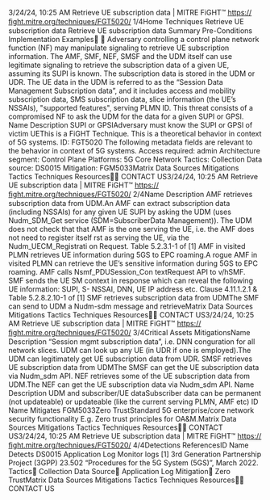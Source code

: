 3/24/24, 10:25 AM Retrieve UE subscription data | MITRE FiGHT™
https://ﬁght.mitre.org/techniques/FGT5020/ 1/4Home Techniques Retrieve UE subscription data
Retrieve UE subscription data
Summary
Pre-Conditions
Implementation Examples󰅂 󰅂
Adversary controlling a control plane network function (NF)
may manipulate signaling to retrieve UE subscription
information.
The AMF, SMF, NEF, SMSF and the UDM itself can use
legitimate signaling to retrieve the subscription data of a
given UE, assuming its SUPI is known. The subscription data
is stored in the UDM or UDR.
The UE data in the UDM is referred to as the “Session Data
Management Subscription data”, and it includes access and
mobility subscription data, SMS subscription data, slice
information (the UE’s NSSAIs), "supported features", serving
PLMN ID. This threat consists of a compromised NF to ask
the UDM for the data for a given SUPI or GPSI.
Name Description
SUPI or GPSIAdversary must know
the SUPI or GPSI of
victim UEThis is a FiGHT Technique.
This is a theoretical behavior
in context of 5G systems.
ID: FGT5020
The following metadata
fields are relevant to the
behavior in context of 5G
systems.
Access required: admin
Architecture segment:
Control Plane
Platforms: 5G Core Network
Tactics: Collection
Data source: DS0015
Mitigation: FGM5033Matrix Data Sources Mitigations Tactics Techniques Resources󰍝󰇙
CONTACT US3/24/24, 10:25 AM Retrieve UE subscription data | MITRE FiGHT™
https://ﬁght.mitre.org/techniques/FGT5020/ 2/4Name Description
AMF retrieves subscription data
from UDM.An AMF can extract
subscription data
(including NSSAIs) for
any given UE SUPI by
asking the UDM (uses
Nudm\_SDM\_Get service
(SDM=SubscriberData
Management)). The
UDM does not check
that that AMF is the one
serving the UE, i.e. the
AMF does not need to
register itself  rst as
serving the UE, via the
Nudm\_UECM\_Registrati
on Request. Table
5.2.3.1-1 of [1]
AMF in visited PLMN retrieves
UE information during 5GS to
EPC roaming.A rogue AMF in visited
PLMN can retrieve the
UE’s sensitive
information during 5GS
to EPC roaming. AMF
calls
Nsmf\_PDUSession\_Con
textRequest API to
v/hSMF. SMF sends the
UE SM context in
response which can
reveal the following UE
information: SUPI, S-
NSSAI, DNN, UE IP
address etc. Clause
4.11.1.2.1 & Table
5.2.8.2.10-1 of [1]
SMF retrieves subscription data
from UDMThe SMF can send to
UDM a Nudm-sdm
message and retrieveMatrix Data Sources Mitigations Tactics Techniques Resources󰍝󰇙
CONTACT US3/24/24, 10:25 AM Retrieve UE subscription data | MITRE FiGHT™
https://ﬁght.mitre.org/techniques/FGT5020/ 3/4Critical Assets
MitigationsName Description
“Session mgmt
subscription data”, i.e.
DNN con guration for
all network slices.
UDM can look up any UE (in UDR
if one is employed).The UDM can
legitimately get UE
subscription data from
UDR.
SMSF retrieves UE subscription
data from UDMThe SMSF can get the
UE subscription data
via Nudm\_sdm API.
NEF retrieves some of the UE
subscription data from UDM.The NEF can get the UE
subscription data via
Nudm\_sdm API.
Name Description
UDM and subscriber/UE dataSubscriber data can be
permanent (not
updateable) or
updateable (like the
current serving PLMN,
AMF etc)
ID Name Mitigates
FGM5033Zero TrustStandard 5G
enterprise/core network
security functionality
E.g. Zero trust principles
for OA&M.Matrix Data Sources Mitigations Tactics Techniques Resources󰍝󰇙
CONTACT US3/24/24, 10:25 AM Retrieve UE subscription data | MITRE FiGHT™
https://ﬁght.mitre.org/techniques/FGT5020/ 4/4Detections
ReferencesID Name Detects
DS0015 Application Log Monitor logs
[1] 3rd Generation Partnership Project (3GPP) 23.502
“Procedures for the 5G System (5GS)”, March 2022.
Tactics󰅀
Collection
Data Source󰅀
Application Log
Mitigation󰅀
Zero TrustMatrix Data Sources Mitigations Tactics Techniques Resources󰍝󰇙
CONTACT US